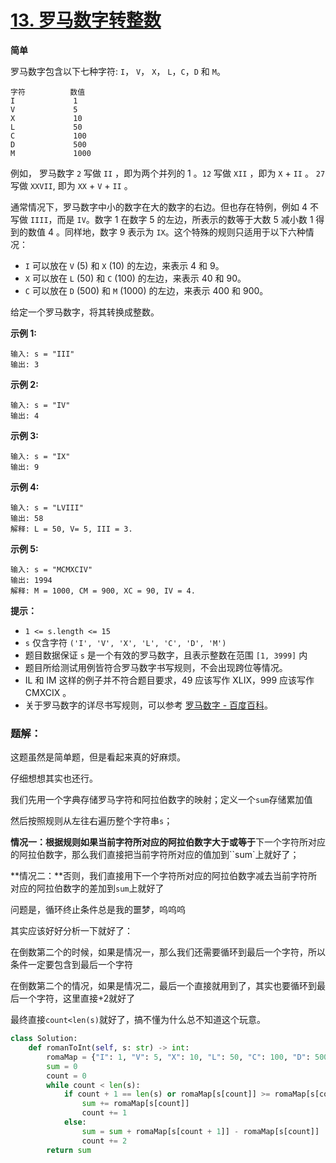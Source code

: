 # [13. 罗马数字转整数](https://leetcode.cn/problems/roman-to-integer/)

**简单**

罗马数字包含以下七种字符: `I`， `V`， `X`， `L`，`C`，`D` 和 `M`。

```
字符          数值
I             1
V             5
X             10
L             50
C             100
D             500
M             1000
```

例如， 罗马数字 `2` 写做 `II` ，即为两个并列的 1 。`12` 写做 `XII` ，即为 `X` + `II` 。 `27` 写做 `XXVII`, 即为 `XX` + `V` + `II` 。

通常情况下，罗马数字中小的数字在大的数字的右边。但也存在特例，例如 4 不写做 `IIII`，而是 `IV`。数字 1 在数字 5 的左边，所表示的数等于大数 5 减小数 1 得到的数值 4 。同样地，数字 9 表示为 `IX`。这个特殊的规则只适用于以下六种情况：

- `I` 可以放在 `V` (5) 和 `X` (10) 的左边，来表示 4 和 9。
- `X` 可以放在 `L` (50) 和 `C` (100) 的左边，来表示 40 和 90。 
- `C` 可以放在 `D` (500) 和 `M` (1000) 的左边，来表示 400 和 900。

给定一个罗马数字，将其转换成整数。

 

**示例 1:**

```
输入: s = "III"
输出: 3
```

**示例 2:**

```
输入: s = "IV"
输出: 4
```

**示例 3:**

```
输入: s = "IX"
输出: 9
```

**示例 4:**

```
输入: s = "LVIII"
输出: 58
解释: L = 50, V= 5, III = 3.
```

**示例 5:**

```
输入: s = "MCMXCIV"
输出: 1994
解释: M = 1000, CM = 900, XC = 90, IV = 4.
```

 

**提示：**

- `1 <= s.length <= 15`
- `s` 仅含字符 `('I', 'V', 'X', 'L', 'C', 'D', 'M')`
- 题目数据保证 `s` 是一个有效的罗马数字，且表示整数在范围 `[1, 3999]` 内
- 题目所给测试用例皆符合罗马数字书写规则，不会出现跨位等情况。
- IL 和 IM 这样的例子并不符合题目要求，49 应该写作 XLIX，999 应该写作 CMXCIX 。
- 关于罗马数字的详尽书写规则，可以参考 [罗马数字 - 百度百科](https://baike.baidu.com/item/罗马数字/772296)。



### 题解：

这题虽然是简单题，但是看起来真的好麻烦。

仔细想想其实也还行。

我们先用一个字典存储罗马字符和阿拉伯数字的映射；定义一个`sum`存储累加值

然后按照规则从左往右遍历整个字符串`s`；

**情况一：**根据规则如果当前字符所对应的阿拉伯数字**大于或等于**下一个字符所对应的阿拉伯数字，那么我们直接把当前字符所对应的值加到``sum`上就好了；

**情况二：**否则，我们直接用下一个字符所对应的阿拉伯数字减去当前字符所对应的阿拉伯数字的差加到`sum`上就好了

问题是，循环终止条件总是我的噩梦，呜呜呜

其实应该好好分析一下就好了：

在倒数第二个的时候，如果是情况一，那么我们还需要循环到最后一个字符，所以条件一定要包含到最后一个字符

在倒数第二个的情况，如果是情况二，最后一个直接就用到了，其实也要循环到最后一个字符，这里直接+2就好了

最终直接`count<len(s)`就好了，搞不懂为什么总不知道这个玩意。

```python
class Solution:
    def romanToInt(self, s: str) -> int:
        romaMap = {"I": 1, "V": 5, "X": 10, "L": 50, "C": 100, "D": 500, "M": 1000}
        sum = 0
        count = 0
        while count < len(s):
            if count + 1 == len(s) or romaMap[s[count]] >= romaMap[s[count + 1]]:
                sum += romaMap[s[count]]
                count += 1
            else:
                sum = sum + romaMap[s[count + 1]] - romaMap[s[count]]
                count += 2
        return sum
```

